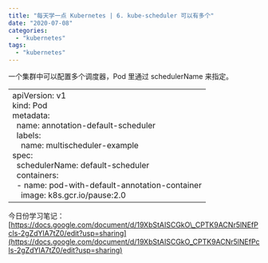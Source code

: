 ```yaml
---
title: "每天学一点 Kubernetes | 6. kube-scheduler 可以有多个"
date: "2020-07-08"
categories: 
  - "kubernetes"
tags: 
  - "kubernetes"
---
```


一个集群中可以配置多个调度器，Pod 里通过 schedulerName 来指定。

<table class=""><tbody><tr><td>apiVersion: v1<br>kind: Pod<br>metadata:<br>&nbsp; name: annotation-default-scheduler<br>&nbsp; labels:<br>&nbsp; &nbsp; name: multischeduler-example<br>spec:<br>&nbsp; schedulerName: default-scheduler<br>&nbsp; containers:<br>&nbsp; - name: pod-with-default-annotation-container<br>&nbsp; &nbsp; image: k8s.gcr.io/pause:2.0</td></tr></tbody></table>

今日份学习笔记：[https://docs.google.com/document/d/19XbStAISCGkO\_CPTK9ACNr5lNEfPcls-2gZdYlA7tZ0/edit?usp=sharing](https://docs.google.com/document/d/19XbStAISCGkO_CPTK9ACNr5lNEfPcls-2gZdYlA7tZ0/edit?usp=sharing)
